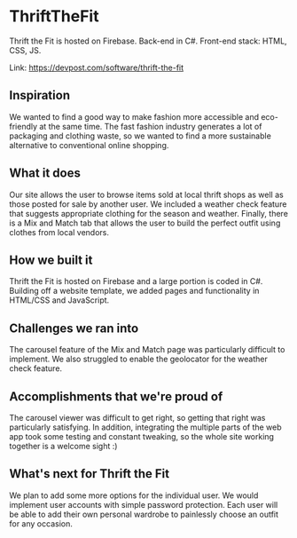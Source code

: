 # ThriftTheFit
Thrift the Fit is hosted on Firebase. Back-end in C#. Front-end stack: HTML, CSS, JS.

Link: https://devpost.com/software/thrift-the-fit

## Inspiration
We wanted to find a good way to make fashion more accessible and eco-friendly at the same time. The fast fashion industry generates a lot of packaging and clothing waste, so we wanted to find a more sustainable alternative to conventional online shopping.
## What it does
Our site allows the user to browse items sold at local thrift shops as well as those posted for sale by another user. We included a weather check feature that suggests appropriate clothing for the season and weather. Finally, there is a Mix and Match tab that allows the user to build the perfect outfit using clothes from local vendors.
## How we built it
Thrift the Fit is hosted on Firebase and a large portion is coded in C#. Building off a website template, we added pages and functionality in HTML/CSS and JavaScript.
## Challenges we ran into
The carousel feature of the Mix and Match page was particularly difficult to implement. We also struggled to enable the geolocator for the weather check feature.
## Accomplishments that we're proud of
The carousel viewer was difficult to get right, so getting that right was particularly satisfying. In addition, integrating the multiple parts of the web app took some testing and constant tweaking, so the whole site working together is a welcome sight :)
## What's next for Thrift the Fit
We plan to add some more options for the individual user. We would implement user accounts with simple password protection. Each user will be able to add their own personal wardrobe to painlessly choose an outfit for any occasion.

